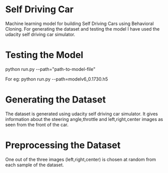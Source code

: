 # Self Driving Car
Machine learning model for building Self Driving Cars using Behavioral Cloning. For generating the dataset and testing the model I have used the udacity self driving car simulator.

# Testing the Model
python run.py --path="path-to-model-file"


For eg: python run.py --path=modelv6_0.1730.h5

# Generating the Dataset
The dataset is generated using udacity self driving car simulator. It gives information about the steering angle,throttle and left,right,center images as seen from the front of the car.

# Preprocessing the Dataset
One out of the three images (left,right,center) is chosen at random from each sample of the dataset.
